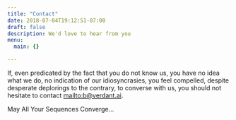 ```yaml
---
title: "Contact"
date: 2018-07-04T19:12:51-07:00
draft: false
description: We'd love to hear from you
menu:
  main: {}

---
```


If, even predicated by the fact that you do not know us, you have no idea what we do,
no indication of our idiosyncrasies, you feel compelled, despite desperate
deplorings to the contrary, to converse
with us, you should not hesitate
to contact <mailto:b@verdant.ai>.

May All Your Sequences Converge...
